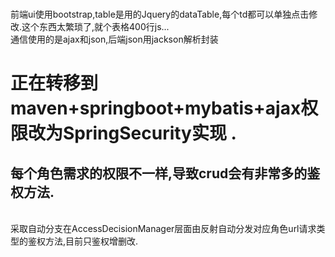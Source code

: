 </br>前端ui使用bootstrap,table是用的Jquery的dataTable,每个td都可以单独点击修改.这个东西太繁琐了,就个表格400行js...
</br>通信使用的是ajax和json,后端json用jackson解析封装



# 正在转移到maven+springboot+mybatis+ajax权限改为SpringSecurity实现 .
## 每个角色需求的权限不一样,导致crud会有非常多的鉴权方法.
</br>采取自动分支在AccessDecisionManager层面由反射自动分发对应角色url请求类型的鉴权方法,目前只鉴权增删改.

  
  
